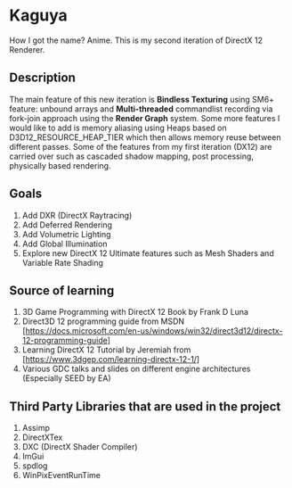 # Kaguya
How I got the name? Anime. This is my second iteration of DirectX 12 Renderer.

## Description
The main feature of this new iteration is __Bindless Texturing__ using SM6+ feature: unbound arrays and __Multi-threaded__ commandlist recording via fork-join approach using the __Render Graph__ system. Some more features I would like to add is memory aliasing using Heaps based on D3D12_RESOURCE_HEAP_TIER which then allows memory reuse between different passes. Some of the features from my first iteration (DX12) are carried over such as cascaded shadow mapping, post processing, physically based rendering.

## Goals
1. Add DXR (DirectX Raytracing)
2. Add Deferred Rendering
3. Add Volumetric Lighting
4. Add Global Illumination
5. Explore new DirectX 12 Ultimate features such as Mesh Shaders and Variable Rate Shading

## Source of learning
1. 3D Game Programming with DirectX 12 Book by Frank D Luna
2. Direct3D 12 programming guide from MSDN [https://docs.microsoft.com/en-us/windows/win32/direct3d12/directx-12-programming-guide]
3. Learning DirectX 12 Tutorial by Jeremiah from [https://www.3dgep.com/learning-directx-12-1/]
4. Various GDC talks and slides on different engine architectures (Especially SEED by EA)

## Third Party Libraries that are used in the project
1. Assimp
2. DirectXTex
3. DXC (DirectX Shader Compiler)
3. ImGui
4. spdlog
5. WinPixEventRunTime